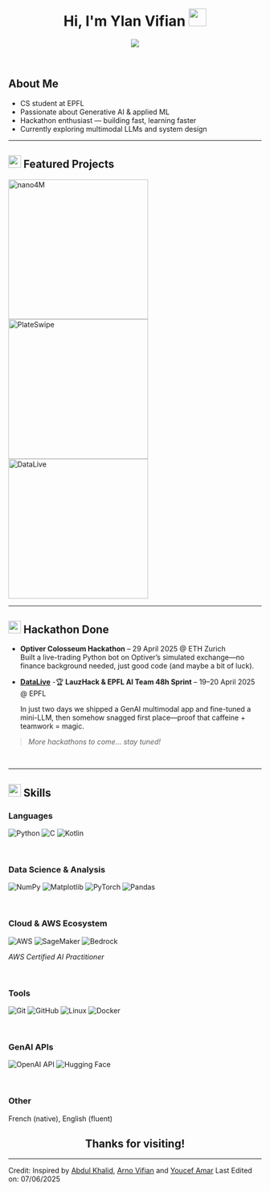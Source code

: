 <h1 align="center"><b>Hi, I'm Ylan Vifian </b><img src="https://media.giphy.com/media/hvRJCLFzcasrR4ia7z/giphy.gif" width="35"></h1>

<p align="center">
  <a href="https://github.com/DenverCoder1/readme-typing-svg"><img src="https://readme-typing-svg.herokuapp.com?font=Time+New+Roman&color=cyan&size=25&center=true&vCenter=true&width=600&height=100&lines=Welcome+to+my+GitHub!;Data+Science,+ML+Enthusiast;Always+seeking+new+challenges+and+projects"></a>
</p>

<br>

##  **About Me**
-  CS student at EPFL  
-  Passionate about Generative AI & applied ML  
-  Hackathon enthusiast — building fast, learning faster  
-  Currently exploring multimodal LLMs and system design  

---
## <img src="https://media2.giphy.com/media/QssGEmpkyEOhBCb7e1/giphy.gif" width ="25"> **Featured Projects**
  
<p align="left">
   <a href="https://github.com/Ylanv/nano4M">
      <img width="278" src="https://denvercoder1-github-readme-stats.vercel.app/api/pin/?username=Ylanv&repo=nano4M&theme=react&bg_color=1F222E&title_color=F85D7F&hide_border=true&icon_color=F8D866&show_icons=false" alt="nano4M">
    </a>
    <a href="https://github.com/PlateSwipe/PlateSwipe">
      <img width="278" src="https://denvercoder1-github-readme-stats.vercel.app/api/pin/?username=PlateSwipe&repo=PlateSwipe&theme=react&bg_color=1F222E&title_color=F85D7F&hide_border=true&icon_color=F8D866&show_icons=false" alt="PlateSwipe">
    </a>
    <a href="https://github.com/Ylanv/DataLive">
      <img width="278" src="https://denvercoder1-github-readme-stats.vercel.app/api/pin/?username=Ylanv&repo=DataLive&theme=react&bg_color=1F222E&title_color=F85D7F&hide_border=true&icon_color=F8D866&show_icons=false" alt="DataLive">
    </a>
</p>

---

## <img src="https://media.giphy.com/media/v1.Y2lkPWVjZjA1ZTQ3OXRlaGxxYzR5emFhejFrMGZjcGxhMWhzeDc1dzVydTBmbnR4MDhsNiZlcD12MV9zdGlja2Vyc19zZWFyY2gmY3Q9cw/Qs5FYEsfQlclJ1FtWV/giphy.gif" width ="25"> Hackathon Done

- **Optiver Colosseum Hackathon** – 29 April 2025 @ ETH Zurich  
  Built a live-trading Python bot on Optiver’s simulated exchange—no finance background needed, just good code (and maybe a bit of luck).

- **[DataLive](https://github.com/rav-lad/DataLiveTest)** -🏆 **LauzHack & EPFL AI Team 48h Sprint**  – 19–20 April 2025 @ EPFL

  In just two days we shipped a GenAI multimodal app and fine-tuned a mini-LLM, then somehow snagged first place—proof that caffeine + teamwork = magic.

> _More hackathons to come… stay tuned!_

<br>

---

## <img src="https://media2.giphy.com/media/QssGEmpkyEOhBCb7e1/giphy.gif" width ="25"> **Skills**

<p align="center">

###  Languages  
![Python](https://img.shields.io/badge/Python-%2314354C.svg?style=for-the-badge&logo=python&logoColor=white)
![C](https://img.shields.io/badge/c-%2300599C.svg?style=for-the-badge&logo=c&logoColor=white)
![Kotlin](https://img.shields.io/badge/kotlin-%237F52FF.svg?style=for-the-badge&logo=kotlin&logoColor=white)

<br>

###  Data Science & Analysis  
![NumPy](https://img.shields.io/badge/numpy-%23013243.svg?style=for-the-badge&logo=numpy&logoColor=white)
![Matplotlib](https://img.shields.io/badge/Matplotlib-%23ffffff.svg?style=for-the-badge&logo=Matplotlib&logoColor=black)
![PyTorch](https://img.shields.io/badge/PyTorch-%23EE4C2C.svg?style=for-the-badge&logo=PyTorch&logoColor=white)
![Pandas](https://img.shields.io/badge/pandas-%23150458.svg?style=for-the-badge&logo=pandas&logoColor=white)

<br>

###  Cloud & AWS Ecosystem  
![AWS](https://img.shields.io/badge/AWS-%23FF9900.svg?style=for-the-badge&logo=amazon-aws&logoColor=white)
![SageMaker](https://img.shields.io/badge/SageMaker-232F3E?style=for-the-badge&logo=amazon-aws&logoColor=white)
![Bedrock](https://img.shields.io/badge/Bedrock-FF9900?style=for-the-badge&logo=amazon-aws&logoColor=white) 

_AWS Certified AI Practitioner_

<br>

###  Tools  
![Git](https://img.shields.io/badge/git-%23F05033.svg?style=for-the-badge&logo=git&logoColor=white)
![GitHub](https://img.shields.io/badge/github-%23121011.svg?style=for-the-badge&logo=github&logoColor=white)
![Linux](https://img.shields.io/badge/Linux-FCC624?style=for-the-badge&logo=linux&logoColor=black)
![Docker](https://img.shields.io/badge/Docker-2496ED?style=for-the-badge&logo=docker&logoColor=white)

<br>

###  GenAI APIs
![OpenAI API](https://img.shields.io/badge/OpenAI%20API-412991?style=for-the-badge&logo=openai&logoColor=white)
![Hugging Face](https://img.shields.io/badge/HuggingFace-FFB94B?style=for-the-badge&logo=huggingface&logoColor=white)

<br>

###  Other  
French (native), English (fluent)

</p>


<div align="center">

##  **Thanks for visiting!**

</div>

---

Credit: 
Inspired by [Abdul Khalid](https://github.com/0xabdulkhalid), [Arno Vifian](https://github.com/rav-lad) and [Youcef Amar](https://github.com/2Fick)
Last Edited on: 07/06/2025
